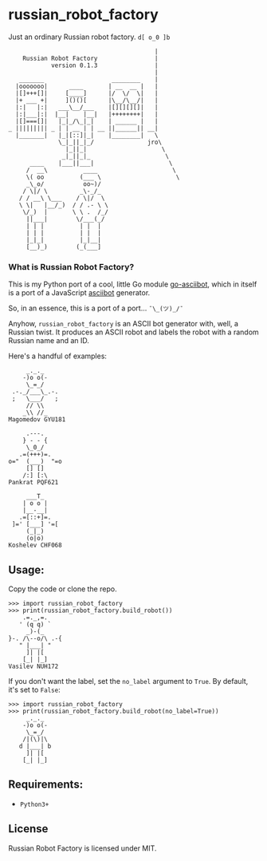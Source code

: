 # russian_robot_factory
Just an ordinary Russian robot factory. `d[ o_0 ]b`

~~~~
                                         |
    Russian Robot Factory                |
            version 0.1.3                |
                                         |
   _______                   ________    |
  |ooooooo|      ____       | __  __ |   |
  |[]+++[]|     [____]      |/  \/  \|   |
  |+ ___ +|     ]()()[      |\__/\__/|   |
  |:|   |:|   ___\__/___    |[][][][]|   |
  |:|___|:|  |__|    |__|   |++++++++|   |
  |[]===[]|   |_|_/\_|_|    | ______ |   |
_ ||||||||| _ | | __ | | __ ||______|| __|
  |_______|   |_|[::]|_|    |________|   \
              \_|_||_|_/               jro\
                |_||_|                     \
               _|_||_|_                     \
      ____    |___||___|                     \
     /  __\          ____                     \
     \( oo          (___ \                     \
     _\_o/           oo~)/
    / \|/ \         _\-_/_
   / / __\ \___    / \|/  \
   \ \|   |__/_)  / / .- \ \
    \/_)  |       \ \ .  /_/
     ||___|        \/___(_/
     | | |          | |  |
     | | |          | |  |
     |_|_|          |_|__|
     [__)_)        (_(___]
~~~~
### What is Russian Robot Factory?

This is my Python port of a cool, little Go module 
[go-asciibot](https://github.com/mattes/go-asciibot), which in itself is a port
of a JavaScript [asciibot](https://github.com/walsh9/asciibots) generator.

So, in an essence, this is a port of a port... `¯\_(ツ)_/¯`

Anyhow, `russian_robot_factory` is an ASCII bot generator with, well,
a Russian twist. It produces an ASCII robot and labels the robot with a random
Russian name and an ID.

Here's a handful of examples:
```
     _._._     
    -)o o(-    
     \_=_/     
 .-._/___\_.-. 
 ;   \___/   ; 
     // \\     
    _\\ //_    
Magomedov GYU181
```
```
     .---.     
    } - - {    
     \_0_/     
   .=(+++)=.   
o="  (___)  "=o
     [] []     
    /:] [:\    
Pankrat PQF621
```

```
     ___T_     
    | o o |    
    |__-__|    
   .=[::+]=.   
 ]=' [___] '=[ 
     (_|_)     
     (o|o)     
Koshelev CHF068
```

## Usage:

Copy the code or clone the repo.

```
>>> import russian_robot_factory
>>> print(russian_robot_factory.build_robot())
    .=._,=.    
   ' (q q) `   
     _)-(_     
}-. /\--o/\ .-{
   " |___| "   
     ]| |[     
    [_| |_]    
Vasilev NUH172
```

If you don't want the label, set the `no_label` argument to `True`. By default,
it's set to `False`:
```
>>> import russian_robot_factory
>>> print(russian_robot_factory.build_robot(no_label=True))
     _._._     
    -)o o(-    
     \_=_/     
    /|(\)|\    
   d |___| b   
     ]| |[     
    [_| |_]    
```
## Requirements:

- `Python3+`

## License

Russian Robot Factory is licensed under MIT.